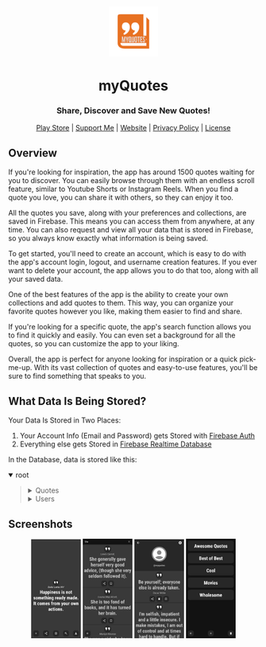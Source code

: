 <div align="center"><img style="align:center;" src="./app/src/rsz_logo.png" alt="Logo" width="100" /></div>
<h1 align="center">myQuotes</h1>
<h3 align="center">Share, Discover and Save New Quotes!</h3>
<p align="center">
<a href="https://play.google.com/store/apps/details?id=com.sforge.quotes">Play Store</a> | <a href="https://www.buymeacoffee.com/lukassobotik">Support Me</a> | <a href="https://lukassobotik.dev/project/myQuotes">Website</a> | <a href="https://github.com/lukassobotik/Quotes/blob/master/PrivacyPolicy.md">Privacy Policy</a> | <a href="https://github.com/lukassobotik/Quotes/blob/master/LICENSE">License</a>
</p>

## Overview
If you're looking for inspiration, the app has around 1500 quotes waiting for you to discover. You can easily browse through them with an endless scroll feature, similar to Youtube Shorts or Instagram Reels. When you find a quote you love, you can share it with others, so they can enjoy it too.

All the quotes you save, along with your preferences and collections, are saved in Firebase. This means you can access them from anywhere, at any time. You can also request and view all your data that is stored in Firebase, so you always know exactly what information is being saved.

To get started, you'll need to create an account, which is easy to do with the app's account login, logout, and username creation features. If you ever want to delete your account, the app allows you to do that too, along with all your saved data.

One of the best features of the app is the ability to create your own collections and add quotes to them. This way, you can organize your favorite quotes however you like, making them easier to find and share.

If you're looking for a specific quote, the app's search function allows you to find it quickly and easily. You can even set a background for all the quotes, so you can customize the app to your liking.

Overall, the app is perfect for anyone looking for inspiration or a quick pick-me-up. With its vast collection of quotes and easy-to-use features, you'll be sure to find something that speaks to you.

## What Data Is Being Stored? 
Your Data Is Stored in Two Places:
1. Your Account Info (Email and Password) gets Stored with [Firebase Auth](https://firebase.google.com/docs/auth)
2. Everything else gets Stored in [Firebase Realtime Database](https://firebase.google.com/docs/database)

In the Database, data is stored like this:
<details open><summary> root </summary><blockquote>

  <details><summary> Quotes </summary><blockquote>

  <details><summary> Quote1 </summary><blockquote>

  
  author: Author1

  quote: Quote1

  user: User1
  
  </blockquote></details>
    <details><summary> Quote2 </summary><blockquote>

  
  author: Author2

  quote: Quote2

  user: User2
  
  </blockquote></details>

  </blockquote></details>
  <details><summary> Users </summary><blockquote>

  <details><summary> User1 </summary><blockquote>

  <details><summary> Bookmarks </summary><blockquote>

  <details><summary> Collection1 </summary><blockquote>

  <details><summary> Quote1 </summary><blockquote>

  
  author: Author1

  quote: Quote1

  user: User1
  
  </blockquote></details>
  <details><summary> Quote2 </summary><blockquote>

  
  author: Author2

  quote: Quote2

  user: User2
  
  </blockquote></details>

  </blockquote></details>
  <details><summary> Collection2 </summary><blockquote>

  <details><summary> Quote1 </summary><blockquote>

  
  author: Author1

  quote: Quote1

  user: User1
  
  </blockquote></details>
  <details><summary> Quote2 </summary><blockquote>

  
  author: Author2

  quote: Quote2

  user: User2
  
  </blockquote></details>
  </blockquote></details>
  </blockquote></details>

  <details><summary> User Preferences </summary><blockquote>
  
  <details><summary> Background </summary><blockquote>
  
  
  bgId: rsz_forest_1

  bgQuality: low
  
 
  </blockquote></details>
  </blockquote></details>

  <details><summary> User Quotes </summary><blockquote>

  <details><summary> Quote1 </summary><blockquote>

  
  author: Author1

  quote: Quote1

  user: User1
  
  </blockquote></details>
  <details><summary> Quote2 </summary><blockquote>

  
  author: Author2

  quote: Quote2

  user: User2
  
  </blockquote></details>
  </blockquote></details>

  
  username: username1
  

  </blockquote></details>

  <details><summary> User2 </summary><blockquote>

  <details><summary> Bookmarks </summary><blockquote>

  <details><summary> Collection1 </summary><blockquote>

  <details><summary> Quote1 </summary><blockquote>

  
  author: Author1

  quote: Quote1

  user: User1
  
  </blockquote></details>
  <details><summary> Quote2 </summary><blockquote>

  
  author: Author2

  quote: Quote2

  user: User2
  
  </blockquote></details>

  </blockquote></details>
  <details><summary> Collection2 </summary><blockquote>

  <details><summary> Quote1 </summary><blockquote>

  
  author: Author1

  quote: Quote1

  user: User1
  
  </blockquote></details>
  <details><summary> Quote2 </summary><blockquote>

  
  author: Author2

  quote: Quote2

  user: User2
  
  </blockquote></details>
  </blockquote></details>
  </blockquote></details>

  <details><summary> User Preferences </summary><blockquote>
  
  <details><summary> Background </summary><blockquote>
  
  
  bgId: rsz_forest_1

  bgQuality: low
  
 
  </blockquote></details>
  </blockquote></details>

  <details><summary> User Quotes </summary><blockquote>

  <details><summary> Quote1 </summary><blockquote>

  
  author: Author1

  quote: Quote1

  user: User1
  
  </blockquote></details>
  <details><summary> Quote2 </summary><blockquote>

  
  author: Author2

  quote: Quote2

  user: User2
  
  </blockquote></details>
  </blockquote></details>

  
  username: username2
  

  </blockquote></details>
  </blockquote></details>
</blockquote></details>

## Screenshots
<div align="center">
    <img style="align:center;" src="./app/src/sc-2.jpg" alt="Screenshot" width="100" />
    <img style="align:center;" src="./app/src/sc-3.jpg" alt="Screenshot" width="100" />
    <img style="align:center;" src="./app/src/sc-4.jpg" alt="Screenshot" width="100" />
    <img style="align:center;" src="./app/src/sc-5.jpg" alt="Screenshot" width="100" />
</div>